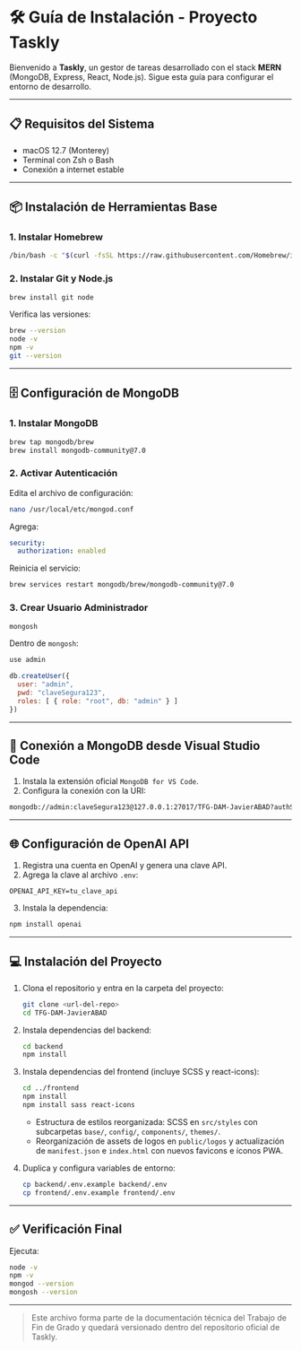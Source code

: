 # 🛠️ Guía de Instalación - Proyecto Taskly

Bienvenido a **Taskly**, un gestor de tareas desarrollado con el stack **MERN** (MongoDB, Express, React, Node.js). Sigue esta guía para configurar el entorno de desarrollo.

---

## 📋 Requisitos del Sistema

- macOS 12.7 (Monterey)
- Terminal con Zsh o Bash
- Conexión a internet estable

---

## 📦 Instalación de Herramientas Base

### 1. Instalar Homebrew

```bash
/bin/bash -c "$(curl -fsSL https://raw.githubusercontent.com/Homebrew/install/HEAD/install.sh)"
```

### 2. Instalar Git y Node.js

```bash
brew install git node
```

Verifica las versiones:

```bash
brew --version
node -v
npm -v
git --version
```

---

## 🗄️ Configuración de MongoDB

### 1. Instalar MongoDB

```bash
brew tap mongodb/brew
brew install mongodb-community@7.0
```

### 2. Activar Autenticación

Edita el archivo de configuración:

```bash
nano /usr/local/etc/mongod.conf
```

Agrega:

```yaml
security:
  authorization: enabled
```

Reinicia el servicio:

```bash
brew services restart mongodb/brew/mongodb-community@7.0
```

### 3. Crear Usuario Administrador

```bash
mongosh
```

Dentro de `mongosh`:

```javascript
use admin

db.createUser({
  user: "admin",
  pwd: "claveSegura123",
  roles: [ { role: "root", db: "admin" } ]
})
```

---

## 🔌 Conexión a MongoDB desde Visual Studio Code

1. Instala la extensión oficial `MongoDB for VS Code`.
2. Configura la conexión con la URI:

```bash
mongodb://admin:claveSegura123@127.0.0.1:27017/TFG-DAM-JavierABAD?authSource=admin
```

---

## 🌐 Configuración de OpenAI API

1. Registra una cuenta en OpenAI y genera una clave API.
2. Agrega la clave al archivo `.env`:

```env
OPENAI_API_KEY=tu_clave_api
```

3. Instala la dependencia:

```bash
npm install openai
```

---

## 💻 Instalación del Proyecto

1. Clona el repositorio y entra en la carpeta del proyecto:
   ```bash
   git clone <url-del-repo>
   cd TFG-DAM-JavierABAD
   ```
2. Instala dependencias del backend:
   ```bash
   cd backend
   npm install
   ```
3. Instala dependencias del frontend (incluye SCSS y react-icons):
   ```bash
   cd ../frontend
   npm install
   npm install sass react-icons
   ```

   - Estructura de estilos reorganizada: SCSS en `src/styles` con subcarpetas `base/`, `config/`, `components/`, `themes/`.
   - Reorganización de assets de logos en `public/logos` y actualización de `manifest.json` e `index.html` con nuevos favicons e íconos PWA.

4. Duplica y configura variables de entorno:
   ```bash
   cp backend/.env.example backend/.env
   cp frontend/.env.example frontend/.env
   ```

---

## ✅ Verificación Final

Ejecuta:

```bash
node -v
npm -v
mongod --version
mongosh --version
```

---

> Este archivo forma parte de la documentación técnica del Trabajo de Fin de Grado y quedará versionado dentro del repositorio oficial de Taskly.
